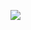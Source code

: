 ![](https://github-readme-stats.vercel.app/api?username=chathurabuddi&show_icons=true&count_private=true)
